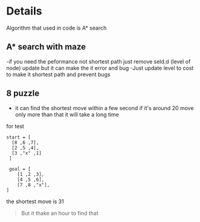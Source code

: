 # Details
Algorithm that used in code is A* search

## A* search with maze 
-if you need the peformance not shortest path just remove seld.d (level of node) update 
but it can make the it error and bug
-Just update level to cost to make it shortest path and prevent bugs

## 8 puzzle 
- it can find the shortest move within a few second if it's around 20 move only
more than that it will take a long time 

for test 
```
start = [ 
  [8 ,6 ,7],
  [2 ,5 ,4],
  [3 ,"x" ,1]
 ]
 
 goal = [
    [1 ,2 ,3],
    [4 ,5 ,6],
    [7 ,8 ,"x"],
]
```

the shortest move is 31
>But it thake an hour to find that
